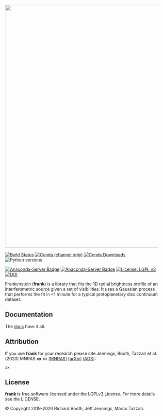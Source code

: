 <p align="center">
  <img width = "800" src="https://github.com/discsim/frankenstein/blob/docs_and_runner_jj/docs/images/day_off.png?raw=true"/>
</p>

[![Build Status]()]()
[![Conda (channel only)]()]()
[![Conda Downloads]()]()
![Python versions](https://img.shields.io/badge/python-3.7-%20%230078BC)


[![Anaconda-Server Badge]()]()
[![Anaconda-Server Badge]()]()
[![License: LGPL v3](https://img.shields.io/badge/License-LGPL%20v3-blue.svg)](https://www.gnu.org/licenses/lgpl-3.0)
[![DOI]()]()

Frankenstein (**frank**) is a library that fits the 1D radial brightness profile of an interferometric source given a set of visibilities. It uses a Gaussian process that performs the fit in <1 minute for a typical protoplanetary disc continuum dataset.

Documentation
-------------
The [docs](https://discsim.github.io/frankenstein/) have it all.

Attribution
-----------
If you use **frank** for your research please cite Jennings, Booth, Tazzari et al. (2020) MNRAS **xx** xx [[MNRAS]](xx) [[arXiv]](xx) [[ADS]](xx):
```
xx
```

License
-------
**frank** is free software licensed under the LGPLv3 License. For more details see the LICENSE.

© Copyright 2019-2020 Richard Booth, Jeff Jennings, Marco Tazzari.
